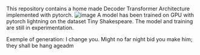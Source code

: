 This repository contains a home made Decoder Transformer Architecture implemented with pytorch.
![image](Transformer)
A model has been trained on GPU with pytorch lightning on the dataset Tiny Shakespeare. The model and training are still in experimentation.

Exemple of generation:
I change you. Might no far night bid you make him; they shall be hang ageadm